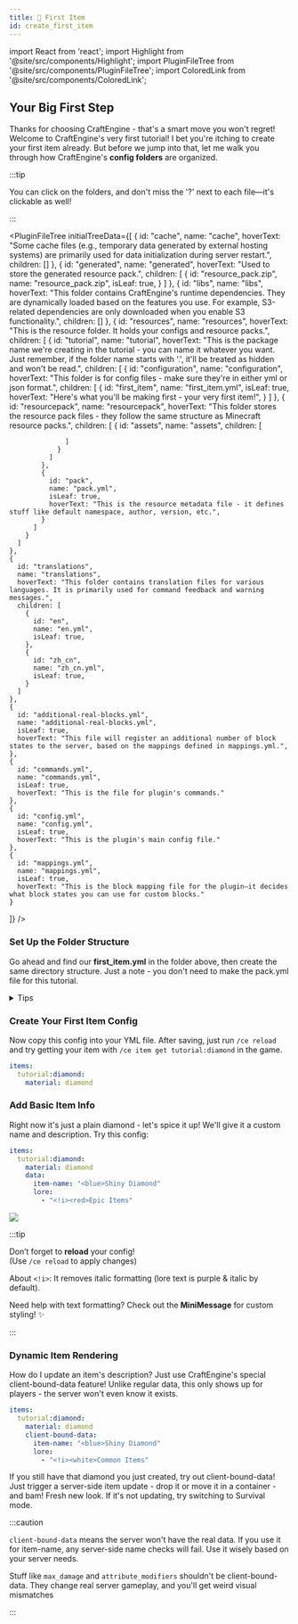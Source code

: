 ```yaml
---
title: 💎 First Item
id: create_first_item
---
```


import React from 'react';
import Highlight from '@site/src/components/Highlight';
import PluginFileTree from '@site/src/components/PluginFileTree';
import ColoredLink from '@site/src/components/ColoredLink';

## Your Big First Step

Thanks for choosing CraftEngine - that's a smart move you won't regret! Welcome to CraftEngine's very first tutorial! I bet you're itching to create your first item already. But before we jump into that, let me walk you through how CraftEngine's <Highlight color="#3CB371">**config folders**</Highlight> are organized.

:::tip

You can click on the folders, and don't miss the '?' next to each file—it's clickable as well!

:::

<PluginFileTree
  initialTreeData={[
    {
      id: "cache",
      name: "cache",
      hoverText: "Some cache files (e.g., temporary data generated by external hosting systems) are primarily used for data initialization during server restart.",
      children: []
    },
    {
      id: "generated",
      name: "generated",
      hoverText: "Used to store the generated resource pack.",
      children: [
        {
          id: "resource_pack.zip",
          name: "resource_pack.zip",
          isLeaf: true,
        }
      ]
    },
    {
      id: "libs",
      name: "libs",
      hoverText: "This folder contains CraftEngine's runtime dependencies. They are dynamically loaded based on the features you use. For example, S3-related dependencies are only downloaded when you enable S3 functionality.",
      children: []
    },
    {
      id: "resources",
      name: "resources",
      hoverText: "This is the resource folder. It holds your configs and resource packs.",
      children: [
          {
          id: "tutorial",
          name: "tutorial",
          hoverText: "This is the package name we're creating in the tutorial - you can name it whatever you want. Just remember, if the folder name starts with '.', it'll be treated as hidden and won't be read.",
          children: [
            {
              id: "configuration",
              name: "configuration",
              hoverText: "This folder is for config files - make sure they're in either yml or json format.",
              children: [
                {
                  id: "first_item",
                  name: "first_item.yml",
                  isLeaf: true,
                  hoverText: "Here's what you'll be making first - your very first item!",
                }
              ]
            },
            {
              id: "resourcepack",
              name: "resourcepack",
              hoverText: "This folder stores the resource pack files - they follow the same structure as Minecraft resource packs.",
              children: [
                {
                  id: "assets",
                  name: "assets",
                  children: [

                  ]
                }
              ]
            },
            {
              id: "pack",
              name: "pack.yml",
              isLeaf: true,
              hoverText: "This is the resource metadata file - it defines stuff like default namespace, author, version, etc.",
            }
          ]
        }
      ]
    },
    {
      id: "translations",
      name: "translations",
      hoverText: "This folder contains translation files for various languages. It is primarily used for command feedback and warning messages.",
      children: [
        {
          id: "en",
          name: "en.yml",
          isLeaf: true,
        },
        {
          id: "zh_cn",
          name: "zh_cn.yml",
          isLeaf: true,
        }
      ]
    },
    {
      id: "additional-real-blocks.yml",
      name: "additional-real-blocks.yml",
      isLeaf: true,
      hoverText: "This file will register an additional number of block states to the server, based on the mappings defined in mappings.yml.",
    },
    {
      id: "commands.yml",
      name: "commands.yml",
      isLeaf: true,
      hoverText: "This is the file for plugin's commands."
    },
    {
      id: "config.yml",
      name: "config.yml",
      isLeaf: true,
      hoverText: "This is the plugin's main config file."
    },
    {
      id: "mappings.yml",
      name: "mappings.yml",
      isLeaf: true,
      hoverText: "This is the block mapping file for the plugin—it decides what block states you can use for custom blocks."
    }
  ]}
/>

<div style={{ marginBottom: "32px" }}></div>

### Set Up the Folder Structure

Go ahead and find our <Highlight color="#3CB371">**first_item.yml**</Highlight> in the folder above, then create the same directory structure. Just a note - you don't need to make the pack.yml file for this tutorial.

<details>
  <summary>Tips</summary>

1️⃣ Create a `tutorial` folder \
2️⃣ Inside it, make a `configuration` folder \
3️⃣ Add a new file named `first_item.yml` there

</details>

### Create Your First Item Config

Now copy this config into your YML file. After saving, just run `/ce reload` and try getting your item with `/ce item get tutorial:diamond` in the game.

```yaml
items:
  tutorial:diamond:
    material: diamond
```

### Add Basic Item Info

Right now it's just a plain diamond - let's spice it up! We'll give it a custom name and description. Try this config:

```yaml
items:
  tutorial:diamond:
    material: diamond
    data:
      item-name: "<blue>Shiny Diamond"
      lore:
        - "<!i><red>Epic Items"
```

![](/img/first_item.png)


:::tip

Don’t forget to **reload** your config! \
(Use `/ce reload` to apply changes)

About `<!i>`: It removes italic formatting (lore text is purple & italic by default).

Need help with text formatting?
Check out the <Highlight color="#e96d7b"><ColoredLink to="https://docs.advntr.dev/minimessage/format.html" color="#ffffff">**MiniMessage**</ColoredLink></Highlight> for custom styling! ✨

:::

### Dynamic Item Rendering

How do I update an item's description? Just use CraftEngine's special client-bound-data feature! Unlike regular data, this only shows up for players - the server won't even know it exists.

```yaml
items:
  tutorial:diamond:
    material: diamond
    client-bound-data:
      item-name: "<blue>Shiny Diamond"
      lore:
        - "<!i><white>Common Items"
```

If you still have that diamond you just created, try out client-bound-data! Just trigger a server-side item update - drop it or move it in a container - and bam! Fresh new look. If it's not updating, try switching to Survival mode.

:::caution

`client-bound-data` means the server won't have the real data. If you use it for item-name, any server-side name checks will fail. Use it wisely based on your server needs.

Stuff like `max_damage` and `attribute_modifiers` shouldn't be client-bound-data. They change real server gameplay, and you'll get weird visual mismatches

:::